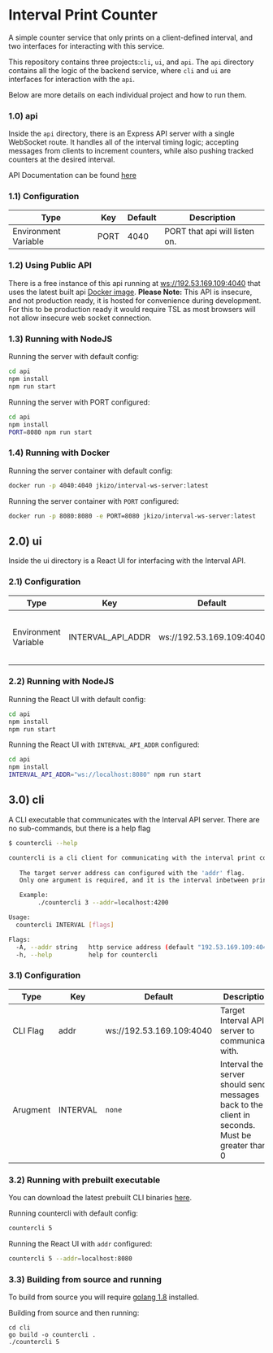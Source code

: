 # Interval Print Counter
A simple counter service that only prints on a client-defined interval, and two interfaces for interacting with this service. 

This repository contains three projects:`cli`, `ui`, and `api`. The `api` directory contains all the logic of the backend service, where `cli` and `ui` are interfaces for interaction with the `api`.

Below are more details on each individual project and how to run them.

### 1.0) api
Inside the `api` directory, there is an Express API server with a single WebSocket route. It handles all of the interval timing logic; accepting messages from clients to increment counters, while also pushing tracked counters at the desired interval.

API Documentation can be found [here](api\README.md)

### 1.1) Configuration
| Type                 | Key  | Default | Description                   |
|----------------------|------|---------|-------------------------------|
| Environment Variable | PORT | 4040    | PORT that api will listen on. |

### 1.2) Using Public API
There is a free instance of this api running at [ws://192.53.169.109:4040](ws://192.53.169.109:4040) that uses the latest built api [Docker image](https://hub.docker.com/r/jkizo/interval-ws-server). **Please Note:** This API is insecure, and not production ready, it is hosted for convenience during development. For this to be production ready it would require TSL as most browsers will not allow insecure web socket connection.

### 1.3) Running with NodeJS
Running the server with default config:
```sh
cd api
npm install
npm run start
```

Running the server with PORT configured:
```sh
cd api
npm install
PORT=8080 npm run start
```

### 1.4) Running with Docker
Running the server container with default config:
```sh
docker run -p 4040:4040 jkizo/interval-ws-server:latest
```

Running the server container with `PORT` configured:
```sh
docker run -p 8080:8080 -e PORT=8080 jkizo/interval-ws-server:latest
```

## 2.0) ui

Inside the ui directory is a React UI for interfacing with the Interval API. 

### 2.1) Configuration

| Type                 | Key               | Default | Description                                     |
|----------------------|-------------------|---------|-------------------------------------------------|
| Environment Variable | INTERVAL_API_ADDR | ws://192.53.169.109:4040 | Target Interval API server to communicate with. |

### 2.2) Running with NodeJS

Running the React UI with default config:
```sh
cd api
npm install
npm run start
```

Running the React UI with `INTERVAL_API_ADDR` configured:
```sh
cd api
npm install
INTERVAL_API_ADDR="ws://localhost:8080" npm run start
```

## 3.0) cli

A CLI executable that communicates with the Interval API server. There are no sub-commands, but there is a help flag
```sh
$ countercli --help

countercli is a cli client for communicating with the interval print counter server
          
   The target server address can configured with the 'addr' flag.
   Only one argument is required, and it is the interval inbetween prints in seconds

   Example:
        ./countercli 3 --addr=localhost:4200

Usage:
  countercli INTERVAL [flags]

Flags:
  -A, --addr string   http service address (default "192.53.169.109:4040")
  -h, --help          help for countercli
```

### 3.1) Configuration

| Type                 | Key               | Default | Description                                     |
|----------------------|-------------------|---------|-------------------------------------------------|
| CLI Flag | addr | ws://192.53.169.109:4040 | Target Interval API server to communicate with. |
| Arugment | INTERVAL | `none` | Interval the server should send messages back to the client in seconds. Must be greater than 0  |

### 3.2) Running with prebuilt executable
You can download the latest prebuilt CLI binaries [here](https://github.com/JonAlfaro/IntervalPrintCounter/releases/latest).

Running countercli with default config:
```sh
countercli 5
```

Running the React UI with `addr` configured:
```sh
countercli 5 --addr=localhost:8080
```



### 3.3) Building from source and running
To build from source you will require [golang 1.8](https://dl.google.com/go/go1.18.linux-amd64.tar.gz) installed.

Building from source and then running:
```
cd cli
go build -o countercli .
./countercli 5
```